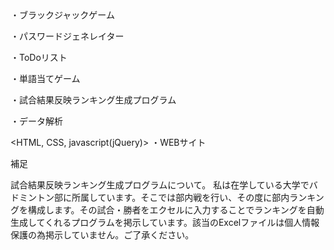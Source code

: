 <Python>
・ブラックジャックゲーム

・パスワードジェネレイター

・ToDoリスト

・単語当てゲーム

・試合結果反映ランキング生成プログラム

・データ解析

<HTML, CSS, javascript(jQuery)>
・WEBサイト

補足

試合結果反映ランキング生成プログラムについて。
私は在学している大学でバドミントン部に所属しています。そこでは部内戦を行い、その度に部内ランキングを構成します。その試合・勝者をエクセルに入力することでランキングを自動生成してくれるプログラムを掲示しています。該当のExcelファイルは個人情報保護の為掲示していません。ご了承ください。
